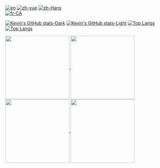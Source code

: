 [![en](https://img.shields.io/badge/lang-en-red.svg)](https://github.com/kevindkchan/kevindkchan/blob/main/README.md)
[![zh-yue](https://img.shields.io/badge/lang-zh--yue-blue)](https://github.com/kevindkchan/kevindkchan/blob/main/README.zh-yue.md)
[![zh-Hans](https://img.shields.io/badge/lang-zh--Hans-yellow)](https://github.com/kevindkchan/kevindkchan/blob/main/README.zh-Hans.md)\
[![fr-CA](https://img.shields.io/badge/lang-fr--CA-green)](https://github.com/kevindkchan/kevindkchan/blob/main/README.fr-CA.md)

[![Kevin's GitHub stats-Dark](https://github-readme-stats.vercel.app/api?username=kevindkchan&theme=dark#gh-dark-mode-only)](https://github.com/anuraghazra/github-readme-stats#gh-dark-mode-only)
[![Kevin's GitHub stats-Light](https://github-readme-stats.vercel.app/api?username=kevindkchan&theme=default#gh-light-mode-only)](https://github.com/anuraghazra/github-readme-stats#gh-light-mode-only)
[![Top Langs](https://github-readme-stats.vercel.app/api/top-langs/?username=kevindkchan&theme=dark#gh-dark-mode-only)](https://github.com/anuraghazra/github-readme-stats#gh-dark-mode-only)
[![Top Langs](https://github-readme-stats.vercel.app/api/top-langs/?username=kevindkchan&theme=default#gh-light-mode-only)](https://github.com/anuraghazra/github-readme-stats#gh-light-mode-only)

<a href="https://github.com/anuraghazra/github-readme-stats#gh-dark-mode-only">
  <img height=200 align="center" src="https://github-readme-stats.vercel.app/api?username=kevindkchan&theme=dark#gh-dark-mode-only" />
</a>
<a href="https://github.com/anuraghazra/convoychat#gh-dark-mode-only">
  <img height=200 align="center" src="https://github-readme-stats.vercel.app/api/top-langs?username=kevindkchan&theme=dark#gh-dark-mode-only&layout=compact&langs_count=8&card_width=320" />
</a>

<a href="https://github.com/anuraghazra/github-readme-stats#gh-light-mode-only">
  <img height=200 align="center" src="https://github-readme-stats.vercel.app/api?username=kevindkchan&theme=default#gh-light-mode-only" />
</a>
<a href="https://github.com/anuraghazra/convoychat#gh-light-mode-only">
  <img height=200 align="center" src="https://github-readme-stats.vercel.app/api/top-langs?username=kevindkchan&theme=default#gh-light-mode-only&layout=compact&langs_count=8&card_width=320" />
</a>
